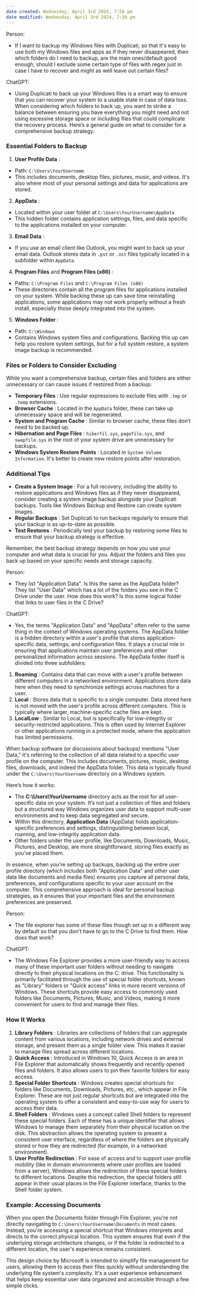 ```yaml
---
date created: Wednesday, April 3rd 2024, 7:56 pm
date modified: Wednesday, April 3rd 2024, 7:56 pm
---
```


Person: 
- If I want to backup my Windows files with Duplicati, so that it's easy to use both my Windows files and apps as if they never disappeared, then which folders do I need to backup, are the main ones/default good enough, should I exclude some certain type of files with regex just in case I have to recover and might as well leave out certain files?

ChatGPT: 
- Using Duplicati to back up your Windows files is a smart way to ensure that you can recover your system to a usable state in case of data loss. When considering which folders to back up, you want to strike a balance between ensuring you have everything you might need and not using excessive storage space or including files that could complicate the recovery process. Here’s a general guide on what to consider for a comprehensive backup strategy:
### Essential Folders to Backup 
1. **User Profile Data** : 
- Path: `C:\Users\YourUsername`
- This includes documents, desktop files, pictures, music, and videos. It's also where most of your personal settings and data for applications are stored. 
2. **AppData** : 
- Located within your user folder at `C:\Users\YourUsername\AppData`
- This hidden folder contains application settings, files, and data specific to the applications installed on your computer. 
3. **Email Data** : 
- If you use an email client like Outlook, you might want to back up your email data. Outlook stores data in `.pst` or `.ost` files typically located in a subfolder within `AppData`. 
4. **Program Files**  and **Program Files (x86)** : 
- Paths: `C:\Program Files` and `C:\Program Files (x86)`
- These directories contain all the program files for applications installed on your system. While backing these up can save time reinstalling applications, some applications may not work properly without a fresh install, especially those deeply integrated into the system. 
5. **Windows Folder** : 
- Path: `C:\Windows`
- Contains Windows system files and configurations. Backing this up can help you restore system settings, but for a full system restore, a system image backup is recommended.
### Files or Folders to Consider Excluding

While you want a comprehensive backup, certain files and folders are either unnecessary or can cause issues if restored from a backup: 
- **Temporary Files** : Use regular expressions to exclude files with `.tmp` or `.temp` extensions. 
- **Browser Cache** : Located in the `AppData` folder, these can take up unnecessary space and will be regenerated. 
- **System and Program Cache** : Similar to browser cache, these files don’t need to be backed up. 
- **Hibernation and Page Files** : `hiberfil.sys`, `pagefile.sys`, and `swapfile.sys` in the root of your system drive are unnecessary for backups. 
- **Windows System Restore Points** : Located in `System Volume Information`. It's better to create new restore points after restoration.
### Additional Tips 
- **Create a System Image** : For a full recovery, including the ability to restore applications and Windows files as if they never disappeared, consider creating a system image backup alongside your Duplicati backups. Tools like Windows Backup and Restore can create system images. 
- **Regular Backups** : Set Duplicati to run backups regularly to ensure that your backup is as up-to-date as possible. 
- **Test Restores** : Periodically test your backup by restoring some files to ensure that your backup strategy is effective.

Remember, the best backup strategy depends on how you use your computer and what data is crucial for you. Adjust the folders and files you back up based on your specific needs and storage capacity.

Person: 
- They list "Application Data".  Is this the same as the AppData folder?  They list "User Data" which has a lot of the folders you see in the C Drive under the user.  How does this work?  Is this some logical folder that links to user files in the C Drive?

ChatGPT: 
- Yes, the terms "Application Data" and "AppData" often refer to the same thing in the context of Windows operating systems. The AppData folder is a hidden directory within a user's profile that stores application-specific data, settings, and configuration files. It plays a crucial role in ensuring that applications maintain user preferences and other personalized information across sessions. The AppData folder itself is divided into three subfolders: 
1. **Roaming** : Contains data that can move with a user's profile between different computers in a networked environment. Applications store data here when they need to synchronize settings across machines for a user. 
2. **Local** : Stores data that is specific to a single computer. Data stored here is not moved with the user's profile across different computers. This is typically where larger, machine-specific cache files are kept. 
3. **LocalLow** : Similar to Local, but is specifically for low-integrity or security-restricted applications. This is often used by Internet Explorer or other applications running in a protected mode, where the application has limited permissions.

When backup software (or discussions about backups) mentions "User Data," it's referring to the collection of all data related to a specific user profile on the computer. This includes documents, pictures, music, desktop files, downloads, and indeed the AppData folder. This data is typically found under the `C:\Users\YourUsername` directory on a Windows system.

Here’s how it works: 
- The **C:\Users\YourUsername**  directory acts as the root for all user-specific data on your system. It’s not just a collection of files and folders but a structured way Windows organizes user data to support multi-user environments and to keep data segregated and secure. 
- Within this directory, **Application Data**  (AppData) holds application-specific preferences and settings, distinguishing between local, roaming, and low-integrity application data.
- Other folders under the user profile, like Documents, Downloads, Music, Pictures, and Desktop, are more straightforward, storing files exactly as you’ve placed them.

In essence, when you're setting up backups, backing up the entire user profile directory (which includes both "Application Data" and other user data like documents and media files) ensures you capture all personal data, preferences, and configurations specific to your user account on the computer. This comprehensive approach is ideal for personal backup strategies, as it ensures that your important files and the environment preferences are preserved.

Person: 
- The file explorer has some of these files though set up in a different way by default so that you don't have to go to the C Drive to find them.  How does that work?

ChatGPT: 
- The Windows File Explorer provides a more user-friendly way to access many of these important user folders without needing to navigate directly to their physical locations on the C: drive. This functionality is primarily facilitated through the use of special folder shortcuts, known as "Library" folders or "Quick access" links in more recent versions of Windows. These shortcuts provide easy access to commonly used folders like Documents, Pictures, Music, and Videos, making it more convenient for users to find and manage their files.
### How It Works 
1. **Library Folders** : Libraries are collections of folders that can aggregate content from various locations, including network drives and external storage, and present them as a single folder view. This makes it easier to manage files spread across different locations. 
2. **Quick Access** : Introduced in Windows 10, Quick Access is an area in File Explorer that automatically shows frequently and recently opened files and folders. It also allows users to pin their favorite folders for easy access. 
3. **Special Folder Shortcuts** : Windows creates special shortcuts for folders like Documents, Downloads, Pictures, etc., which appear in File Explorer. These are not just regular shortcuts but are integrated into the operating system to offer a consistent and easy-to-use way for users to access their data. 
4. **Shell Folders** : Windows uses a concept called Shell folders to represent these special folders. Each of these has a unique identifier that allows Windows to manage them separately from their physical location on the disk. This abstraction allows the operating system to present a consistent user interface, regardless of where the folders are physically stored or how they are redirected (for example, in a networked environment). 
5. **User Profile Redirection** : For ease of access and to support user profile mobility (like in domain environments where user profiles are loaded from a server), Windows allows the redirection of these special folders to different locations. Despite this redirection, the special folders still appear in their usual places in the File Explorer interface, thanks to the Shell folder system.
### Example: Accessing Documents

When you open the Documents folder through File Explorer, you're not directly navigating to `C:\Users\YourUsername\Documents` in most cases. Instead, you're accessing a special shortcut that Windows interprets and directs to the correct physical location. This system ensures that even if the underlying storage architecture changes, or if the folder is redirected to a different location, the user's experience remains consistent.

This design choice by Microsoft is intended to simplify file management for users, allowing them to access their files quickly without understanding the underlying file system's complexity. It's a user experience enhancement that helps keep essential user data organized and accessible through a few simple clicks.
